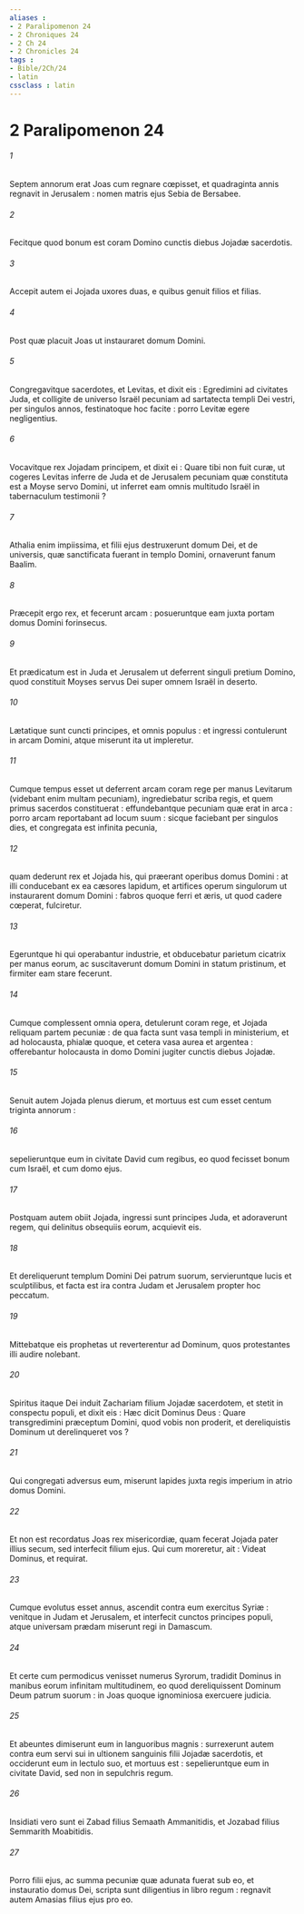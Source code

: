 ```yaml
---
aliases : 
- 2 Paralipomenon 24
- 2 Chroniques 24
- 2 Ch 24
- 2 Chronicles 24
tags : 
- Bible/2Ch/24
- latin
cssclass : latin
---
```


# 2 Paralipomenon 24

###### 1
Septem annorum erat Joas cum regnare cœpisset, et quadraginta annis regnavit in Jerusalem : nomen matris ejus Sebia de Bersabee.
###### 2
Fecitque quod bonum est coram Domino cunctis diebus Jojadæ sacerdotis.
###### 3
Accepit autem ei Jojada uxores duas, e quibus genuit filios et filias.
###### 4
Post quæ placuit Joas ut instauraret domum Domini.
###### 5
Congregavitque sacerdotes, et Levitas, et dixit eis : Egredimini ad civitates Juda, et colligite de universo Israël pecuniam ad sartatecta templi Dei vestri, per singulos annos, festinatoque hoc facite : porro Levitæ egere negligentius.
###### 6
Vocavitque rex Jojadam principem, et dixit ei : Quare tibi non fuit curæ, ut cogeres Levitas inferre de Juda et de Jerusalem pecuniam quæ constituta est a Moyse servo Domini, ut inferret eam omnis multitudo Israël in tabernaculum testimonii ?
###### 7
Athalia enim impiissima, et filii ejus destruxerunt domum Dei, et de universis, quæ sanctificata fuerant in templo Domini, ornaverunt fanum Baalim.
###### 8
Præcepit ergo rex, et fecerunt arcam : posueruntque eam juxta portam domus Domini forinsecus.
###### 9
Et prædicatum est in Juda et Jerusalem ut deferrent singuli pretium Domino, quod constituit Moyses servus Dei super omnem Israël in deserto.
###### 10
Lætatique sunt cuncti principes, et omnis populus : et ingressi contulerunt in arcam Domini, atque miserunt ita ut impleretur.
###### 11
Cumque tempus esset ut deferrent arcam coram rege per manus Levitarum (videbant enim multam pecuniam), ingrediebatur scriba regis, et quem primus sacerdos constituerat : effundebantque pecuniam quæ erat in arca : porro arcam reportabant ad locum suum : sicque faciebant per singulos dies, et congregata est infinita pecunia,
###### 12
quam dederunt rex et Jojada his, qui præerant operibus domus Domini : at illi conducebant ex ea cæsores lapidum, et artifices operum singulorum ut instaurarent domum Domini : fabros quoque ferri et æris, ut quod cadere cœperat, fulciretur.
###### 13
Egeruntque hi qui operabantur industrie, et obducebatur parietum cicatrix per manus eorum, ac suscitaverunt domum Domini in statum pristinum, et firmiter eam stare fecerunt.
###### 14
Cumque complessent omnia opera, detulerunt coram rege, et Jojada reliquam partem pecuniæ : de qua facta sunt vasa templi in ministerium, et ad holocausta, phialæ quoque, et cetera vasa aurea et argentea : offerebantur holocausta in domo Domini jugiter cunctis diebus Jojadæ.
###### 15
Senuit autem Jojada plenus dierum, et mortuus est cum esset centum triginta annorum :
###### 16
sepelieruntque eum in civitate David cum regibus, eo quod fecisset bonum cum Israël, et cum domo ejus.
###### 17
Postquam autem obiit Jojada, ingressi sunt principes Juda, et adoraverunt regem, qui delinitus obsequiis eorum, acquievit eis.
###### 18
Et dereliquerunt templum Domini Dei patrum suorum, servieruntque lucis et sculptilibus, et facta est ira contra Judam et Jerusalem propter hoc peccatum.
###### 19
Mittebatque eis prophetas ut reverterentur ad Dominum, quos protestantes illi audire nolebant.
###### 20
Spiritus itaque Dei induit Zachariam filium Jojadæ sacerdotem, et stetit in conspectu populi, et dixit eis : Hæc dicit Dominus Deus : Quare transgredimini præceptum Domini, quod vobis non proderit, et dereliquistis Dominum ut derelinqueret vos ?
###### 21
Qui congregati adversus eum, miserunt lapides juxta regis imperium in atrio domus Domini.
###### 22
Et non est recordatus Joas rex misericordiæ, quam fecerat Jojada pater illius secum, sed interfecit filium ejus. Qui cum moreretur, ait : Videat Dominus, et requirat.
###### 23
Cumque evolutus esset annus, ascendit contra eum exercitus Syriæ : venitque in Judam et Jerusalem, et interfecit cunctos principes populi, atque universam prædam miserunt regi in Damascum.
###### 24
Et certe cum permodicus venisset numerus Syrorum, tradidit Dominus in manibus eorum infinitam multitudinem, eo quod dereliquissent Dominum Deum patrum suorum : in Joas quoque ignominiosa exercuere judicia.
###### 25
Et abeuntes dimiserunt eum in languoribus magnis : surrexerunt autem contra eum servi sui in ultionem sanguinis filii Jojadæ sacerdotis, et occiderunt eum in lectulo suo, et mortuus est : sepelieruntque eum in civitate David, sed non in sepulchris regum.
###### 26
Insidiati vero sunt ei Zabad filius Semaath Ammanitidis, et Jozabad filius Semmarith Moabitidis.
###### 27
Porro filii ejus, ac summa pecuniæ quæ adunata fuerat sub eo, et instauratio domus Dei, scripta sunt diligentius in libro regum : regnavit autem Amasias filius ejus pro eo.
